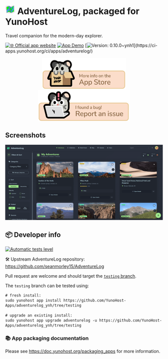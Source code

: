 <!--
N.B.: This README was automatically generated by <https://github.com/YunoHost/apps_tools/blob/main/readme_generator>
It shall NOT be edited by hand.
-->

<h1>
  <img src="https://raw.githubusercontent.com/YunoHost/apps/main/logos/adventurelog.png" width="32px" alt="Logo of AdventureLog">
  AdventureLog, packaged for YunoHost
</h1>

Travel companion for the modern-day explorer.

[![🌐 Official app website](https://img.shields.io/badge/Official_app_website-darkgreen?style=for-the-badge)](https://adventurelog.app/)
[![App Demo](https://img.shields.io/badge/App_Demo-blue?style=for-the-badge)](https://demo.adventurelog.app/dashboard)
[![Version: 0.10.0~ynh1](https://img.shields.io/badge/Version-0.10.0~ynh1-rgb(18,138,11)?style=for-the-badge)](https://ci-apps.yunohost.org/ci/apps/adventurelog/)

<div align="center">
<a href="https://apps.yunohost.org/app/adventurelog"><img height="100px" src="https://github.com/YunoHost/yunohost-artwork/raw/refs/heads/main/badges/neopossum-badges/badge_more_info_on_the_appstore.svg"/></a>
<a href="https://github.com/YunoHost-Apps/adventurelog_ynh/issues"><img height="100px" src="https://github.com/YunoHost/yunohost-artwork/raw/refs/heads/main/badges/neopossum-badges/badge_report_an_issue.svg"/></a>
</div>


## Screenshots
![Screenshot of AdventureLog](./doc/screenshots/adventurelog.png)

## 📦 Developer info

[![Automatic tests level](https://apps.yunohost.org/badge/cilevel/adventurelog)](https://ci-apps.yunohost.org/ci/apps/adventurelog/)

🛠️ Upstream AdventureLog repository: <https://github.com/seanmorley15/AdventureLog>

Pull request are welcome and should target the [`testing` branch](https://github.com/YunoHost-Apps/adventurelog_ynh/tree/testing).

The `testing` branch can be tested using:
```
# fresh install:
sudo yunohost app install https://github.com/YunoHost-Apps/adventurelog_ynh/tree/testing

# upgrade an existing install:
sudo yunohost app upgrade adventurelog -u https://github.com/YunoHost-Apps/adventurelog_ynh/tree/testing
```

### 📚 App packaging documentation

Please see <https://doc.yunohost.org/packaging_apps> for more information.